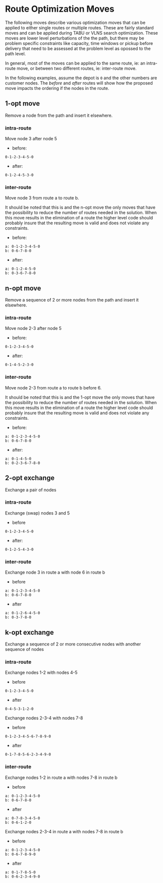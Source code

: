 # Route Optimization Moves

The following moves describe various optimization moves that can be applied
to either single routes or multiple routes. These are fairly standard
moves and can be applied during TABU or VLNS search optimization. These
moves are lower level perturbations of the the path, but there may be
problem specific constraints like capacity, time windows or pickup before
delivery that need to be assessed at the problem level as opossed to the
path level.

In general, most of the moves can be applied to the same route, ie: an
intra-route move, or between two different routes, ie: inter-route move.

In the following examples, assume the depot is ``0`` and the other numbers
are customer nodes. The *before* and *after* routes will show how the
proposed move impacts the ordering if the nodes in the route.


## 1-opt move

Remove a node from the path and insert it elsewhere.

### intra-route

Move node 3 after node 5

 * before:

```
0-1-2-3-4-5-0
```

 * after:

```
0-1-2-4-5-3-0
```

### inter-route

Move node 3 from route a to route b.

It should be noted that this is and the n-opt move the only moves that have
the possibility to reduce the number of routes needed in the solution. When
this move results in the elimination of a route the higher level code should
probably insure that the resulting move is valid and does not violate any
constraints.

 * before:

```
a: 0-1-2-3-4-5-0
b: 0-6-7-8-0
```

 * after:

```
a: 0-1-2-4-5-0
b: 0-3-6-7-8-0
```

## n-opt move

Remove a sequence of 2 or more nodes from the path and insert it elsewhere.

### intra-route

Move node 2-3 after node 5

 * before:

```
0-1-2-3-4-5-0
```

 * after:

```
0-1-4-5-2-3-0
```

### inter-route

Move node 2-3 from route a to route b before 6.

It should be noted that this is and the 1-opt move the only moves that have
the possibility to reduce the number of routes needed in the solution. When
this move results in the elimination of a route the higher level code should
probably insure that the resulting move is valid and does not violate any
constraints.

 * before:

```
a: 0-1-2-3-4-5-0
b: 0-6-7-8-0
```

 * after:

```
a: 0-1-4-5-0
b: 0-2-3-6-7-8-0
```

## 2-opt exchange

Exchange a pair of nodes

### intra-route

Exchange (swap) nodes 3 and 5

 * before

```
0-1-2-3-4-5-0
```

 * after:

```
0-1-2-5-4-3-0
```

### inter-route

Exchange node 3 in route a with node 6 in route b

 * before

```
a: 0-1-2-3-4-5-0
b: 0-6-7-8-0
```

 * after

```
a: 0-1-2-6-4-5-0
b: 0-3-7-8-0
```

## k-opt exchange

Exchange a sequence of 2 or more consecutive nodes with another sequence of
nodes

### intra-route

Exchange nodes 1-2 with nodes 4-5

 * before

```
0-1-2-3-4-5-0
```

 * after

```
0-4-5-3-1-2-0
```

Exchange nodes 2-3-4 with nodes 7-8

 * before

```
0-1-2-3-4-5-6-7-8-9-0
```

 * after

```
0-1-7-8-5-6-2-3-4-9-0
```

### inter-route

Exchange nodes 1-2 in route a with nodes 7-8 in route b

 * before

```
a: 0-1-2-3-4-5-0
b: 0-6-7-8-0
```

 * after

```
a: 0-7-8-3-4-5-0
b: 0-6-1-2-0
```

Exchange nodes 2-3-4 in route a with nodes 7-8 in route b

  * before

```
a: 0-1-2-3-4-5-0
b: 0-6-7-8-9-0
```

 * after

```
a: 0-1-7-8-5-0
b: 0-6-2-3-4-9-0
```

